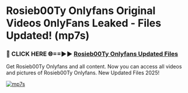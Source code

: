 # Rosieb00Ty Onlyfans Original Videos 0nlyFans Leaked - Files Updated! (mp7s)

<h3>🔴 CLICK HERE 🌐==►► <a href="https://tinyurl.com/2m67pmp6" rel="nofollow">Rosieb00Ty Onlyfans Updated Files</a></h3>

Get Rosieb00Ty Onlyfans and all content. Now you can access all videos and pictures of Rosieb00Ty Onlyfans. New Updated Files 2025!

[![mp7s](https://i.imgur.com/H4QAA4z.gif)](https://tinyurl.com/2m67pmp6)